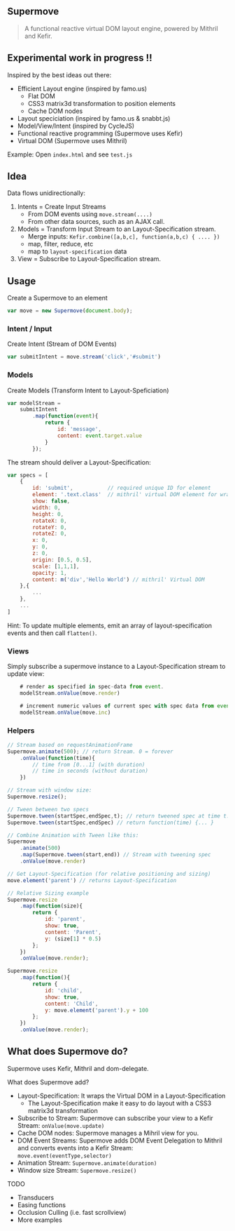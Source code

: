 Supermove
---------
> A functional reactive virtual DOM layout engine, powered by Mithril and Kefir.

## Experimental work in progress !!

Inspired by the best ideas out there:

* Efficient Layout engine (inspired by famo.us)
	* Flat DOM
	* CSS3 matrix3d transformation to position elements
	* Cache DOM nodes
* Layout speciciation (inspired by famo.us & snabbt.js)
* Model/View/Intent (inspired by CycleJS)
* Functional reactive programming (Supermove uses Kefir)
* Virtual DOM (Supermove uses Mithril)

Example: Open `index.html` and see `test.js`

## Idea

Data flows unidirectionally: 

1. Intents = Create Input Streams
	* From DOM events using `move.stream(....)` 
	* From other data sources, such as an AJAX call.
2. Models = Transform Input Stream to an Layout-Specification stream.
	* Merge inputs: `Kefir.combine([a,b,c], function(a,b,c) { .... })`
	* map, filter, reduce, etc
	* map to `layout-specification` data
3. View = Subscribe to Layout-Specification stream.

## Usage

Create a Supermove to an element
```javascript
var move = new Supermove(document.body);
```


### Intent / Input
Create Intent (Stream of DOM Events)
```javascript
var submitIntent = move.stream('click','#submit')
```

### Models

Create Models (Transform Intent to Layout-Speficiation)
```javascript
var modelStream = 
	submitIntent
		.map(function(event){
			return {
				id: 'message',
				content: event.target.value
			}
		});
```

The stream should deliver a Layout-Specification:
```javascript
var specs = [
	{
		id: 'submit',			// required unique ID for element
		element: '.text.class'  // mithril' virtual DOM element for wrapper surface.
		show: false,	
		width: 0,		
		height: 0,
		rotateX: 0,
		rotateY: 0,
		rotateZ: 0,
		x: 0,
		y: 0,
		z: 0,
		origin: [0.5, 0.5],
		scale: [1,1,1],
		opacity: 1,
		content: m('div','Hello World')	// mithril' Virtual DOM
	},{
		...
	},
	...
]
```

Hint: To update multiple elements, emit an array of layout-specification events and then call `flatten()`.

### Views

Simply subscribe a supermove instance to a Layout-Specification stream to update view:
```javascript
	# render as specified in spec-data from event.
	modelStream.onValue(move.render)

	# increment numeric values of current spec with spec data from event.
	modelStream.onValue(move.inc)
```

### Helpers

```javascript
// Stream based on requestAnimationFrame
Supermove.animate(500); // return Stream. 0 = forever
	.onValue(function(time){
		// time from [0...1] (with duration)
		// time in seconds (without duration)
	})

// Stream with window size:
Supermove.resize();

// Tween between two specs
Supermove.tween(startSpec,endSpec,t); // return tweened spec at time t.
Supermove.tween(startSpec,endSpec) // return function(time) {... }

// Combine Animation with Tween like this:
Supermove
	.animate(500)
	.map(Supermove.tween(start,end)) // Stream with tweening spec
	.onValue(move.render)

// Get Layout-Specification (for relative positioning and sizing)
move.element('parent') // returns Layout-Specification

// Relative Sizing example
Supermove.resize
	.map(function(size){
		return {
			id: 'parent',
			show: true,
			content: 'Parent',
			y: (size[1] * 0.5)
		};
	})
	.onValue(move.render);

Supermove.resize
	.map(function(){
		return {
			id: 'child',
			show: true,
			content: 'Child',
			y: move.element('parent').y + 100
		};
	})
	.onValue(move.render);

```

## What does Supermove do?

Supermove uses Kefir, Mithril and dom-delegate.

What does Supermove add?

* Layout-Specification: It wraps the Virtual DOM in a Layout-Specification
	* The Layout-Specification make it easy to do layout with a CSS3 matrix3d transformation
* Subscribe to Stream: Supermove can subscribe your view to a Kefir Stream: `onValue(move.update)`
* Cache DOM nodes: Supermove manages a Mihril view for you.
* DOM Event Streams: Supermove adds DOM Event Delegation to Mithril and converts events into a Kefir Stream: `move.event(eventType,selector)`
* Animation Stream: `Supermove.animate(duration)`
* Window size Stream: `Supermove.resize()`

TODO

* Transducers
* Easing functions
* Occlusion Culling (i.e. fast scrollview)
* More examples